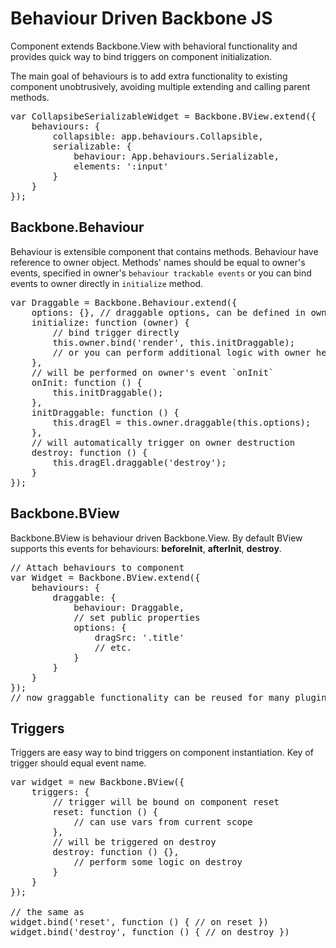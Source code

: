 # Behaviour Driven Backbone JS

Component extends Backbone.View with behavioral functionality and provides quick way to bind triggers on component initialization.

The main goal of behaviours is to add extra functionality to existing component unobtrusively, avoiding multiple extending and calling parent methods.

<pre>
var CollapsibeSerializableWidget = Backbone.BView.extend({
	behaviours: {
		collapsible: app.behaviours.Collapsible,
		serializable: {
			behaviour: App.behaviours.Serializable,
			elements: ':input'
		}
	}
});
</pre>

## Backbone.Behaviour

Behaviour is extensible component that contains methods. Behaviour have reference to owner object. Methods' names should be equal to owner's events, specified in owner's `behaviour trackable events` or you can bind events to owner directly in `initialize` method.

<pre>
var Draggable = Backbone.Behaviour.extend({
	options: {}, // draggable options, can be defined in owner's `behaviours` property
	initialize: function (owner) {
		// bind trigger directly
		this.owner.bind('render', this.initDraggable);
		// or you can perform additional logic with owner here
	},
	// will be performed on owner's event `onInit`
	onInit: function () {
		this.initDraggable();
	},
	initDraggable: function () {
		this.dragEl = this.owner.draggable(this.options);
	},
	// will automatically trigger on owner destruction
	destroy: function () {
		this.dragEl.draggable('destroy');
	}
});
</pre>

## Backbone.BView

Backbone.BView is behaviour driven Backbone.View.
By default BView supports this events for behaviours: <b>beforeInit</b>, <b>afterInit</b>, <b>destroy</b>.

<pre>
// Attach behaviours to component
var Widget = Backbone.BView.extend({
	behaviours: {
		draggable: {
			behaviour: Draggable,
			// set public properties
			options: {
				dragSrc: '.title'
				// etc.
			}
		}
	}
});
// now graggable functionality can be reused for many plugins :) You only override default options.
</pre>

## Triggers

Triggers are easy way to bind triggers on component instantiation. Key of trigger should equal event name.

<pre>
var widget = new Backbone.BView({
	triggers: {
		// trigger will be bound on component reset
		reset: function () {
			// can use vars from current scope
		},
		// will be triggered on destroy
		destroy: function () {},
			// perform some logic on destroy
		}
	}
});

// the same as
widget.bind('reset', function () { // on reset })
widget.bind('destroy', function () { // on destroy })
</pre>